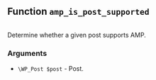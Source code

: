 ## Function `amp_is_post_supported`

```php

```

Determine whether a given post supports AMP.

### Arguments

* `\WP_Post $post` - Post.

